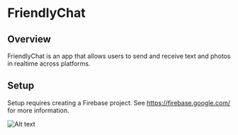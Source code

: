 # FriendlyChat


## Overview

FriendlyChat is an app that allows users to send and receive text and photos in realtime across platforms.

## Setup

Setup requires creating a Firebase project. See https://firebase.google.com/ for more information.

![Alt text](/app/Screenshot_20180803-195125?raw=true "Optional Title")


